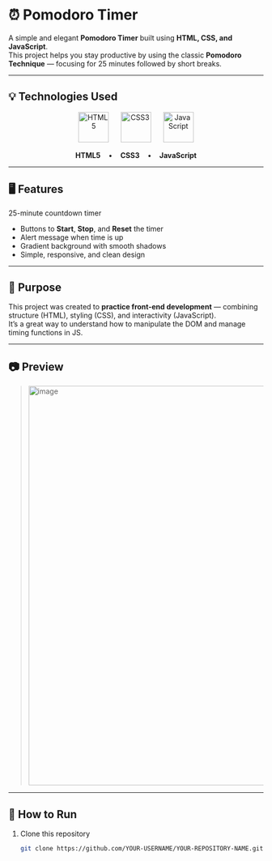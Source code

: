 # ⏰ Pomodoro Timer  

A simple and elegant **Pomodoro Timer** built using **HTML, CSS, and JavaScript**.  
This project helps you stay productive by using the classic **Pomodoro Technique** — focusing for 25 minutes followed by short breaks.  

---

## 💡 Technologies Used  

<p align="center">
  <img src="https://cdn.jsdelivr.net/gh/devicons/devicon/icons/html5/html5-original.svg" width="60px" alt="HTML5" />
  &nbsp;&nbsp;&nbsp;&nbsp;
  <img src="https://cdn.jsdelivr.net/gh/devicons/devicon/icons/css3/css3-original.svg" width="60px" alt="CSS3" />
  &nbsp;&nbsp;&nbsp;&nbsp;
  <img src="https://cdn.jsdelivr.net/gh/devicons/devicon/icons/javascript/javascript-original.svg" width="60px" alt="JavaScript" />
</p>

<p align="center">
  <b>HTML5</b> &nbsp;&nbsp;&nbsp;•&nbsp;&nbsp;&nbsp; <b>CSS3</b> &nbsp;&nbsp;&nbsp;•&nbsp;&nbsp;&nbsp; <b>JavaScript</b>
</p>


---

## 🖥️ Features  
 25-minute countdown timer  
 - Buttons to **Start**, **Stop**, and **Reset** the timer  
 - Alert message when time is up  
 - Gradient background with smooth shadows  
- Simple, responsive, and clean design  

---

## 🚀 Purpose  
This project was created to **practice front-end development** — combining structure (HTML), styling (CSS), and interactivity (JavaScript).  
It’s a great way to understand how to manipulate the DOM and manage timing functions in JS.  

---

## 📷 Preview 
> <img width="1439" height="789" alt="image" src="https://github.com/user-attachments/assets/a14009d1-64e2-48b2-abce-f37afb23d300" />
 

---

## 🧩 How to Run  

1. Clone this repository  
   ```bash
   git clone https://github.com/YOUR-USERNAME/YOUR-REPOSITORY-NAME.git
